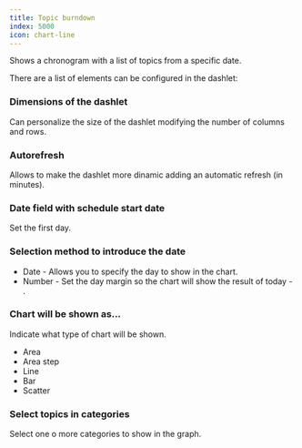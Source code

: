 ```yaml
---
title: Topic burndown
index: 5000
icon: chart-line
---
```


Shows a chronogram with a list of topics from a specific date.

There are a list of elements can be configured in the dashlet:


### Dimensions of the dashlet

Can personalize the size of the dashlet modifying the number of columns and rows.


### Autorefresh

Allows to make the dashlet more dinamic adding an automatic refresh (in minutes).


###  Date field with schedule start date

Set the first day.

### Selection method to introduce the date

- Date - Allows you to specify the day to show in the chart.
- Number - Set the day margin so the chart will show the result
of today - <number>.


### Chart will be shown as...

Indicate what type of chart will be shown.

- Area
- Area step
- Line
- Bar
- Scatter

### Select topics in categories

Select one o more categories to show in the graph.